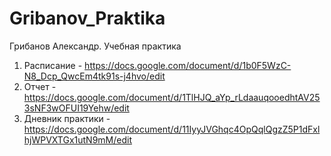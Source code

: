 # Gribanov_Praktika
Грибанов Александр. Учебная практика

1) Расписание - https://docs.google.com/document/d/1b0F5WzC-N8_Dcp_QwcEm4tk91s-j4hvo/edit
2) Отчет - https://docs.google.com/document/d/1TlHJQ_aYp_rLdaauqooedhtAV253sNF3wOFUI19Yehw/edit
3) Дневник практики - https://docs.google.com/document/d/11IyyJVGhqc4OpQqlQgzZ5P1dFxlhjWPVXTGx1utN9mM/edit

